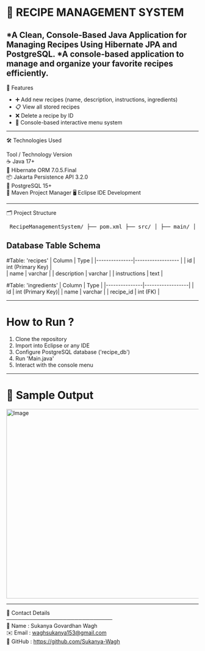 # 🍰 RECIPE MANAGEMENT SYSTEM

*A Clean, Console-Based Java Application for Managing Recipes Using Hibernate JPA and PostgreSQL.
*A console-based application to manage and organize your favorite recipes efficiently.
---

 🚀 Features

- ➕ Add new recipes (name, description, instructions, ingredients)
- 📋 View all stored recipes
- ❌ Delete a recipe by ID
- 🧭 Console-based interactive menu system

---

 🛠️ Technologies Used

 Tool / Technology             Version       
 ☕ Java                        17+            
 🔗 Hibernate ORM               7.0.5.Final    
 📦 Jakarta Persistence API     3.2.0       
 🐘 PostgreSQL                  15+           
 🧰 Maven                        Project Manager 
 🖥️ Eclipse IDE                 Development     

---

 🗂️ Project Structure
 
<pre> RecipeManagementSystem/ ├── pom.xml ├── src/ │ ├── main/ │ │ ├── java/com/recipe/ │ │ │ ├── config/ │ │ │ │ └── JPAUtil.java │ │ │ ├── dao/ │ │ │ │ ├── RecipeDAO.java │ │ │ │ └── IngredientDAO.java │ │ │ └── model/ │ │ │ ├── Recipe.java │ │ │ ├── Ingredient.java │ │ │ └── Main.java │ │ └── resources/ │ │ └── META-INF/ │ │ └── persistence.xml └── target/ </pre>

 ## Database Table Schema

#Table: 'recipes'
| Column        | Type         |
|---------------|------------------ |
| id            | int (Primary Key) |    
| name          | varchar           |
| description   | varchar           |
| instructions  | text              |

#Table: 'ingredients'
| Column        | Type             |
|---------------|------------------|
| id            | int (Primary Key)|
| name          | varchar          |
| recipe_id     | int (FK)         |

---

# How to Run ?

1. Clone the repository  
2. Import into Eclipse or any IDE  
3. Configure PostgreSQL database ('recipe_db')  
4. Run 'Main.java'  
5. Interact with the console menu

---

# 📸 Sample Output
<img width="1162" height="497" alt="Image" src="https://github.com/user-attachments/assets/15e5de7b-a9c9-4826-a165-384f24f8f298" />


---
📌 Contact Details  
────────────────────────────  
📝 Name   : Sukanya Govardhan Wagh  
✉️ Email  : waghsukanya153@gmail.com  
🔗 GitHub : https://github.com/Sukanya-Wagh



